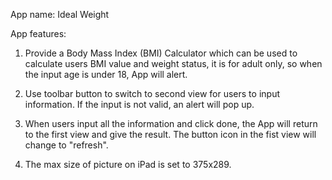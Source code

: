 App name: Ideal Weight

App features:

1. Provide a Body Mass Index (BMI) Calculator which can be used to calculate users BMI value and weight status, it is for adult only, so when the input age is under 18, App will alert.

2. Use toolbar button to switch to second view for users to input information. If the input is not valid, an alert will pop up.

3. When users input all the information and click done, the App will return to the first view and give the result. The button icon in the fist view will change to "refresh".

4. The max size of picture on iPad is set to 375x289.
